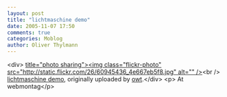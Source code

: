 ```yaml
---
layout: post
title: "lichtmaschine demo"
date: 2005-11-07 17:50
comments: true
categories: Moblog
author: Oliver Thylmann
---
```



&lt;div&gt;	[ title=&quot;photo sharing&quot;&gt;&lt;img class=&quot;flickr-photo&quot; src=&quot;http://static.flickr.com/26/60945436_4e667eb5f8.jpg&quot; alt=&quot;&quot; /&gt;](http://www.flickr.com/photos/oliver/60945436/)&lt;br /&gt;	[lichtmaschine demo](http://www.flickr.com/photos/oliver/60945436/), originally uploaded by [owt](http://www.flickr.com/people/oliver/).&lt;/div&gt;				&lt;p&gt;	At webmontag&lt;/p&gt;



